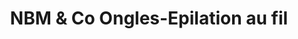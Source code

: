 ---
title: "NBM & Co Ongles-Epilation au fil"
url: /verrieres-de-joux/nbm-und-co-ongles-epilation-au-fil/
shop: Kosmetik
---